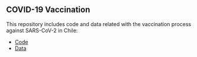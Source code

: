 
## COVID-19 Vaccination

This repository includes code and data related with the vaccination process against SARS-CoV-2 in Chile:

- [Code](./process)
- [Data](./output)
